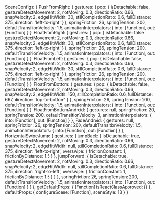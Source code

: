SceneConfigs: { 
    PushFromRight: 
      { gestures: 
         { pop: 
            { isDetachable: false,
              gestureDetectMovement: 2,
              notMoving: 0.3,
              directionRatio: 0.66,
              snapVelocity: 2,
              edgeHitWidth: 30,
              stillCompletionRatio: 0.6,
              fullDistance: 375,
              direction: 'left-to-right' } },
        springFriction: 26,
        springTension: 200,
        defaultTransitionVelocity: 1.5,
        animationInterpolators: { into: [Function], out: [Function] } },
     FloatFromRight: 
      { gestures: 
         { pop: 
            { isDetachable: false,
              gestureDetectMovement: 2,
              notMoving: 0.3,
              directionRatio: 0.66,
              snapVelocity: 2,
              edgeHitWidth: 30,
              stillCompletionRatio: 0.6,
              fullDistance: 375,
              direction: 'left-to-right' } },
        springFriction: 26,
        springTension: 200,
        defaultTransitionVelocity: 1.5,
        animationInterpolators: { into: [Function], out: [Function] } },
     FloatFromLeft: 
      { gestures: 
         { pop: 
            { isDetachable: false,
              gestureDetectMovement: 2,
              notMoving: 0.3,
              directionRatio: 0.66,
              snapVelocity: 2,
              edgeHitWidth: 30,
              stillCompletionRatio: 0.6,
              fullDistance: 375,
              direction: 'left-to-right' } },
        springFriction: 26,
        springTension: 200,
        defaultTransitionVelocity: 1.5,
        animationInterpolators: { into: [Function], out: [Function] } },
     FloatFromBottom: 
      { gestures: 
         { pop: 
            { isDetachable: false,
              gestureDetectMovement: 2,
              notMoving: 0.3,
              directionRatio: 0.66,
              snapVelocity: 2,
              edgeHitWidth: 150,
              stillCompletionRatio: 0.6,
              fullDistance: 667,
              direction: 'top-to-bottom' } },
        springFriction: 26,
        springTension: 200,
        defaultTransitionVelocity: 1.5,
        animationInterpolators: { into: [Function], out: [Function] } },
     FloatFromBottomAndroid: 
      { gestures: null,
        springFriction: 20,
        springTension: 200,
        defaultTransitionVelocity: 3,
        animationInterpolators: { into: [Function], out: [Function] } },
     FadeAndroid: 
      { gestures: null,
        springFriction: 26,
        springTension: 200,
        defaultTransitionVelocity: 1.5,
        animationInterpolators: { into: [Function], out: [Function] } },
     HorizontalSwipeJump: 
      { gestures: 
         { jumpBack: 
            { isDetachable: true,
              gestureDetectMovement: 2,
              notMoving: 0.3,
              directionRatio: 0.66,
              snapVelocity: 2,
              edgeHitWidth: null,
              stillCompletionRatio: 0.6,
              fullDistance: 375,
              direction: 'left-to-right',
              overswipe: { frictionConstant: 1, frictionByDistance: 1.5 } },
           jumpForward: 
            { isDetachable: true,
              gestureDetectMovement: 2,
              notMoving: 0.3,
              directionRatio: 0.66,
              snapVelocity: 2,
              edgeHitWidth: null,
              stillCompletionRatio: 0.6,
              fullDistance: 375,
              direction: 'right-to-left',
              overswipe: { frictionConstant: 1, frictionByDistance: 1.5 } } },
        springFriction: 26,
        springTension: 200,
        defaultTransitionVelocity: 1.5,
        animationInterpolators: { into: [Function], out: [Function] } } },
  getDefaultProps: { [Function] isReactClassApproved: {} },
  defaultProps: { configureScene: [Function], sceneStyle: 13 } }